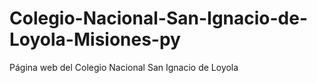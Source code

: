 # Colegio-Nacional-San-Ignacio-de-Loyola-Misiones-py
Página web del Colegio Nacional San Ignacio de Loyola 

